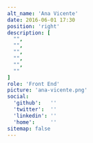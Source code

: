 ```yaml
---
alt_name: 'Ana Vicente'
date: 2016-06-01 17:30
position: 'right'
description: [
  "",
  "",
  "",
  "",
  "",
  ""
]
role: 'Front End'
picture: 'ana-vicente.png'
social:
  'github':   ''
  'twitter':  ''
  'linkedin': ''
  'home':     ''
sitemap: false
---
```


